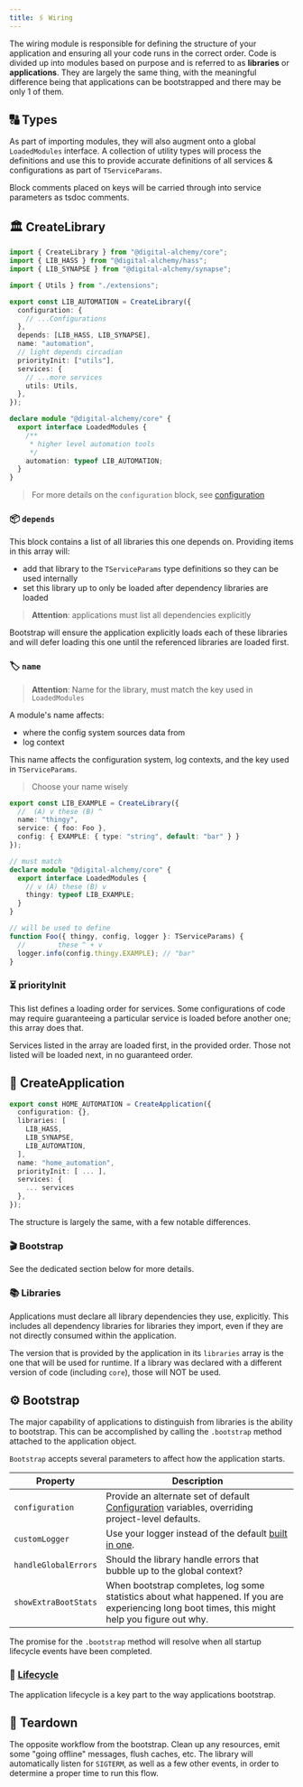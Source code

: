```yaml
---
title: 🖇️ Wiring
---
```


The wiring module is responsible for defining the structure of your application and ensuring all your code runs in the correct order. Code is divided up into modules based on purpose and is referred to as **libraries** or **applications**. They are largely the same thing, with the meaningful difference being that applications can be bootstrapped and there may be only 1 of them.

## 🔠 Types

As part of importing modules, they will also augment onto a global `LoadedModules` interface.
A collection of utility types will process the definitions and use this to provide accurate definitions of all services & configurations as part of `TServiceParams`.

Block comments placed on keys will be carried through into service parameters as tsdoc comments.

## 🏛 CreateLibrary

```typescript
import { CreateLibrary } from "@digital-alchemy/core";
import { LIB_HASS } from "@digital-alchemy/hass";
import { LIB_SYNAPSE } from "@digital-alchemy/synapse";

import { Utils } from "./extensions";

export const LIB_AUTOMATION = CreateLibrary({
  configuration: {
    // ...Configurations
  },
  depends: [LIB_HASS, LIB_SYNAPSE],
  name: "automation",
  // light depends circadian
  priorityInit: ["utils"],
  services: {
    // ...more services
    utils: Utils,
  },
});

declare module "@digital-alchemy/core" {
  export interface LoadedModules {
    /**
     * higher level automation tools
     */
    automation: typeof LIB_AUTOMATION;
  }
}
```

> For more details on the `configuration` block, see [configuration](/docs/core/configuration)

### 📦 `depends`

This block contains a list of all libraries this one depends on. Providing items in this array will:

- add that library to the `TServiceParams` type definitions so they can be used internally
- set this library up to only be loaded after dependency libraries are loaded

> **Attention**: applications must list all dependencies explicitly

Bootstrap will ensure the application explicitly loads each of these libraries and will defer loading this one until the referenced libraries are loaded first.

### 🏷 `name`

> **Attention**: Name for the library, must match the key used in `LoadedModules`

A module's name affects:

- where the config system sources data from
- log context

This name affects the configuration system, log contexts, and the key used in `TServiceParams`.

> Choose your name wisely

```typescript
export const LIB_EXAMPLE = CreateLibrary({
  //  (A) v these (B) ^
  name: "thingy",
  service: { foo: Foo },
  config: { EXAMPLE: { type: "string", default: "bar" } }
});

// must match
declare module "@digital-alchemy/core" {
  export interface LoadedModules {
    // v (A) these (B) v
    thingy: typeof LIB_EXAMPLE;
  }
}

// will be used to define
function Foo({ thingy, config, logger }: TServiceParams) {
  //        these ^ + v
  logger.info(config.thingy.EXAMPLE); // "bar"
}
```

### ⏳ priorityInit

This list defines a loading order for services. Some configurations of code may require guaranteeing a particular service is loaded before another one; this array does that.

Services listed in the array are loaded first, in the provided order. Those not listed will be loaded next, in no guaranteed order.

## 🚀 CreateApplication

```typescript
export const HOME_AUTOMATION = CreateApplication({
  configuration: {},
  libraries: [
    LIB_HASS,
    LIB_SYNAPSE,
    LIB_AUTOMATION,
  ],
  name: "home_automation",
  priorityInit: [ ... ],
  services: {
    ... services
  },
});
```

The structure is largely the same, with a few notable differences.

### 🎬 Bootstrap

See the dedicated section below for more details.

### 📚 Libraries

Applications must declare all library dependencies they use, explicitly. This includes all dependency libraries for libraries they import, even if they are not directly consumed within the application.

The version that is provided by the application in its `libraries` array is the one that will be used for runtime. If a library was declared with a different version of code (including `core`), those will NOT be used.

## ⚙️ Bootstrap

The major capability of applications to distinguish from libraries is the ability to bootstrap. This can be accomplished by calling the `.bootstrap` method attached to the application object.

`Bootstrap` accepts several parameters to affect how the application starts.

| Property                 | Description                                                                                                                                     |
| ------------------------ | ----------------------------------------------------------------------------------------------------------------------------------------------- |
| `configuration`      | Provide an alternate set of default [Configuration](/docs/core/configuration) variables, overriding project-level defaults.                                             |
| `customLogger`       | Use your logger instead of the default [built in one](/docs/core/logger).                                                                                |
| `handleGlobalErrors`     | Should the library handle errors that bubble up to the global context?            |
| `showExtraBootStats` | When bootstrap completes, log some statistics about what happened. If you are experiencing long boot times, this might help you figure out why. |

The promise for the `.bootstrap` method will resolve when all startup lifecycle events have been completed.

### 👶 [Lifecycle](/docs/core/lifecycle)

The application lifecycle is a key part to the way applications bootstrap.

## 🛑 Teardown

The opposite workflow from the bootstrap. Clean up any resources, emit some "going offline" messages, flush caches, etc. The library will automatically listen for `SIGTERM`, as well as a few other events, in order to determine a proper time to run this flow.
